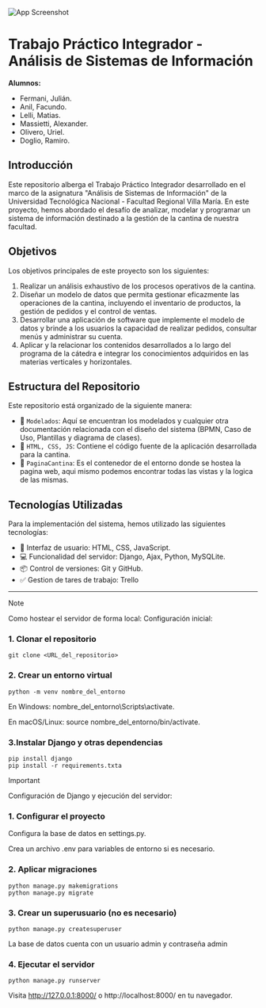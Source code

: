 ![App Screenshot](https://i.imgur.com/Der7ZHp.jpg)

# Trabajo Práctico Integrador - Análisis de Sistemas de Información

**Alumnos:**

- Fermani, Julián.
- Anil, Facundo.
- Lelli, Matias.
- Massietti, Alexander.
- Olivero, Uriel.
- Doglio, Ramiro.

## Introducción

Este repositorio alberga el Trabajo Práctico Integrador desarrollado en el marco de la asignatura "Análisis de Sistemas de Información" de la Universidad Tecnológica Nacional - Facultad Regional Villa María. En este proyecto, hemos abordado el desafío de analizar, modelar y programar un sistema de información destinado a la gestión de la cantina de nuestra facultad.

## Objetivos

Los objetivos principales de este proyecto son los siguientes:

1. Realizar un análisis exhaustivo de los procesos operativos de la cantina.
2. Diseñar un modelo de datos que permita gestionar eficazmente las operaciones de la cantina, incluyendo el inventario de productos, la gestión de pedidos y el control de ventas.
3. Desarrollar una aplicación de software que implemente el modelo de datos y brinde a los usuarios la capacidad de realizar pedidos, consultar menús y administrar su cuenta.
4. Aplicar y la relacionar los contenidos desarrollados a lo largo del programa de la cátedra e integrar los conocimientos adquiridos en las materias verticales y horizontales.

## Estructura del Repositorio

Este repositorio está organizado de la siguiente manera:

- 📁 `Modelados`: Aquí se encuentran los modelados y cualquier otra documentación relacionada con el diseño del sistema (BPMN, Caso de Uso, Plantillas y diagrama de clases).
- 📁 `HTML, CSS, JS`: Contiene el código fuente de la aplicación desarrollada para la cantina.
- 📁 `PaginaCantina`: Es el contenedor de el entorno donde se hostea la pagina web, aqui mismo podemos encontrar todas las vistas y la logica de las mismas.

## Tecnologías Utilizadas

Para la implementación del sistema, hemos utilizado las siguientes tecnologías:

- 📱 Interfaz de usuario: HTML, CSS, JavaScript.
- 💻 Funcionalidad del servidor: Django, Ajax, Python, MySQLite.
- 📦 Control de versiones: Git y GitHub.
- ✅ Gestion de tares de trabajo: Trello

* * *
 >[!NOTE]
 >
 >Como hostear el servidor de forma local:
 >Configuración inicial:

### 1. Clonar el repositorio

    git clone <URL_del_repositorio>

### 2. Crear un entorno virtual

    python -m venv nombre_del_entorno

En Windows: nombre_del_entorno\Scripts\activate.

En macOS/Linux: source nombre_del_entorno/bin/activate.

### 3.Instalar Django y otras dependencias

    pip install django
    pip install -r requirements.txta

>[!IMPORTANT]
>
>Configuración de Django y ejecución del servidor:

### 1. Configurar el proyecto
Configura la base de datos en settings.py.

Crea un archivo .env para variables de entorno si es necesario.

### 2. Aplicar migraciones

    python manage.py makemigrations
    python manage.py migrate

### 3. Crear un superusuario (no es necesario)

    python manage.py createsuperuser
La base de datos cuenta con un usuario admin y contraseña admin

### 4. Ejecutar el servidor

    python manage.py runserver

Visita http://127.0.0.1:8000/ o http://localhost:8000/ en tu navegador.
